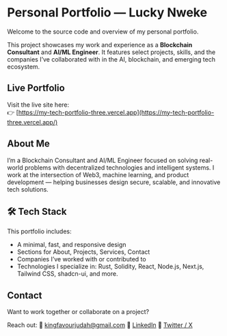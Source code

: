 

# Personal Portfolio — Lucky Nweke

Welcome to the source code and overview of my personal portfolio.

This project showcases my work and experience as a **Blockchain Consultant** and **AI/ML Engineer**. It features select projects, skills, and the companies I’ve collaborated with in the AI, blockchain, and emerging tech ecosystem.

## Live Portfolio

Visit the live site here:  
👉 [https://my-tech-portfolio-three.vercel.app](https://my-tech-portfolio-three.vercel.app/)

## About Me

I’m a Blockchain Consultant and AI/ML Engineer focused on solving real-world problems with decentralized technologies and intelligent systems. I work at the intersection of Web3, machine learning, and product development — helping businesses design secure, scalable, and innovative tech solutions.

## 🛠️ Tech Stack

This portfolio includes:
- A minimal, fast, and responsive design
- Sections for About, Projects, Services, Contact
- Companies I’ve worked with or contributed to
- Technologies I specialize in: Rust, Solidity, React, Node.js, Next.js, Tailwind CSS, shadcn-ui, and more.


## Contact

Want to work together or collaborate on a project?

Reach out:
📧 [kingfavourjudah@gmail.com](mailto:kingfavourjuda@gmail.com)
🔗 [LinkedIn](https://linkedin.com/in/kingfavourjudah)
🧠 [Twitter / X](https://twitter.com/thefinancelion)
